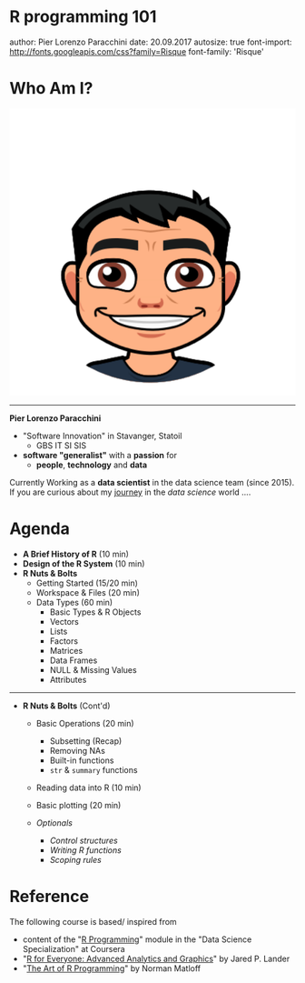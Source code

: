 R programming 101
========================================================
author: Pier Lorenzo Paracchini
date: 20.09.2017
autosize: true
font-import: http://fonts.googleapis.com/css?family=Risque
font-family: 'Risque'

Who Am I?
========================================================

![alt text](imgs/avatar.png)

***

__Pier Lorenzo Paracchini__

- "Software Innovation" in Stavanger, Statoil
    - GBS IT SI SIS
- __software "generalist"__ with a __passion__ for
    - __people__, __technology__ and __data__

Currently Working as a __data scientist__ in the data science team (since 2015). If you are curious about my [journey](https://pparacch.github.io/) in the _data science_ world ....


Agenda
========================================================

- __A Brief History of R__ (10 min)
- __Design of the R System__ (10 min)
- __R Nuts & Bolts__
    - Getting Started (15/20 min)
    - Workspace & Files (20 min)
    - Data Types (60 min)
        - Basic Types & R Objects
        - Vectors
        - Lists
        - Factors
        - Matrices
        - Data Frames
        - NULL & Missing Values
        - Attributes

***

- __R Nuts & Bolts__ (Cont'd)
    - Basic Operations (20 min)
        - Subsetting (Recap)
        - Removing NAs
        - Built-in functions
        - `str` & `summary` functions
    - Reading data into R (10 min)
    - Basic plotting (20 min)

    - _Optionals_
        - _Control structures_
        - _Writing R functions_
        - _Scoping rules_

Reference
========================================================

The following course is based/ inspired from

- content of the "[R Programming](https://www.coursera.org/learn/r-programming)" module in the "Data Science Specialization" at Coursera
- "[R for Everyone: Advanced Analytics and Graphics](https://www.goodreads.com/book/show/20306869-r-for-everyone)" by Jared P. Lander
- "[The Art of R Programming](http://shop.oreilly.com/product/9781593273842.do)" by Norman Matloff
